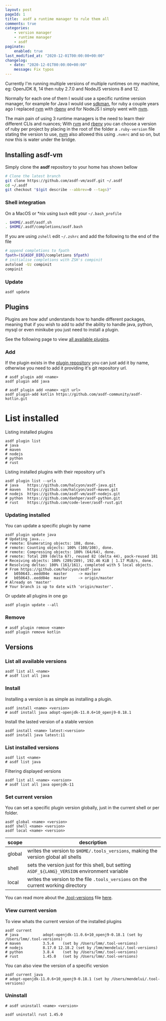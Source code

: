 ```yaml
---
layout: post
pageId: 1
title:  asdf a runtime manager to rule them all
comments: true
categories:
    - version manager
    - runtime manager
    - asdf
paginate:
    enabled: true
last_modified_at: "2020-12-01T00:00:00+00:00"
changelog:
  - date: "2020-12-01T00:00:00+00:00"
    message: Fix typos
---
```

[asdf]: https://github.com/asdf-vm/asdf
[asdf-plugins]: https://asdf-vm.com/#/plugins-all?id=plugin-list
[sdkman]: https://sdkman.io/
[nvm]: https://github.com/nvm-sh/nvm
[rvm]: https://rvm.io/
[rbenv]: https://github.com/rbenv/rbenv
[asdf-plugins]: https://github.com/asdf-vm/asdf-plugins
[tool-versions]: https://asdf-vm.com/#/core-configuration

Currently I'm running multiple versions of multiple runtimes on my machine, eg: OpenJDK 8, 14 then ruby 2.7.0 and NodeJS versions 8 and 12.

Normally for each one of them I would use a specific runtime version manager, for example for Java I would use [sdkman][sdkman], for ruby a couple years ago I replaced [rvm][rvm] with [rbenv][rbenv] and for NodeJS I simply went with [nvm][nvm].

The main pain of using 3 runtime managers is the need to learn their different CLIs and nuances; With [rvm][rvm] and [rbenv][rbenv] you can choose a version of ruby per project by placing in the root of the folder a `.ruby-version` file stating the version to use, [nvm][nvm] also allowed this using `.nvmrc` and so on, but now this is water under the bridge.

<!--more-->

## Installing asdf-vm

Simply clone the **asdf** repository to your home has shown bellow

```bash
# Clone the latest branch
git clone https://github.com/asdf-vm/asdf.git ~/.asdf
cd ~/.asdf
git checkout "$(git describe --abbrev=0 --tags)"
```

### Shell integration

On a MacOS or *nix using `bash` edit your `~/.bash_profile`

```bash
. $HOME/.asdf/asdf.sh
. $HOME/.asdf/completions/asdf.bash
```

If you are using `zshell` edit `~/.zshrc` and add the following to the end of the file

```bash
# append completions to fpath
fpath=(${ASDF_DIR}/completions $fpath)
# initialise completions with ZSH's compinit
autoload -Uz compinit
compinit
```

### Update

```
asdf update
```

## Plugins

Plugins are how adsf understands how to handle different packages, meaning that if you wish to add to adsf the ability to handle java, python, mysql or even minikube you just need to install a plugin.

See the following page to view [all available plugins][asdf-plugins].

### Add

If the plugin exists in the [plugin repository][asdf-plugins] you can just add it by name, otherwise you need to add it providing it's git repository url.

```
# asdf plugin add <name>
asdf plugin add java

# asdf plugin add <name> <git url>
asdf plugin-add kotlin https://github.com/asdf-community/asdf-kotlin.git
```

# List installed

Listing installed plugins

```
asdf plugin list
# java
# maven
# nodejs
# python
# rust
```

Listing installed plugins with their repository url's

```
asdf plugin list --urls
# java    https://github.com/halcyon/asdf-java.git
# maven   https://github.com/halcyon/asdf-maven.git
# nodejs  https://github.com/asdf-vm/asdf-nodejs.git
# python  https://github.com/danhper/asdf-python.git
# rust    https://github.com/code-lever/asdf-rust.git
```

### Updating installed

You can update a specific plugin by name

```
asdf plugin update java
# Updating java...
# remote: Enumerating objects: 108, done.
# remote: Counting objects: 100% (108/108), done.
# remote: Compressing objects: 100% (64/64), done.
# remote: Total 289 (delta 67), reused 82 (delta 44), pack-reused 181
# Receiving objects: 100% (289/289), 192.46 KiB | 1.17 MiB/s, done.
# Resolving deltas: 100% (161/161), completed with 5 local objects.
# From https://github.com/halcyon/asdf-java
#   b050643..eedd04e  master     -> master
#   b050643..eedd04e  master     -> origin/master
# Already on 'master'
# Your branch is up to date with 'origin/master'.
```

Or update all plugins in one go

```
asdf plugin update --all
```

### Remove

```
# asdf plugin remove <name>
asdf plugin remove kotlin
```

## Versions

### List all available versions

```
asdf list all <name>
# asdf list all java
```

### Install

Installing a version is as simple as installing a plugin.

```
asdf install <name> <version>
# asdf install java adopt-openjdk-11.0.6+10_openj9-0.18.1
```

Install the lasted version of a stable version

```
asdf install <name> latest:<version>
asdf install java latest:11
```

### List installed versions

```
asdf list <name>
# asdf list java
```

Filtering displayed versions

```
asdf list all <name> <version>
# asdf list all java openjdk-11
```

### Set current version

You can set a specific plugin version globally, just in the current shell or per folder.

```
asdf global <name> <version>
asdf shell <name> <version>
asdf local <name> <version>
```

| scope | description          |
|-------|----------------------|
| global| writes the version to `$HOME/.tools_versions`, making the version global all shells |
| shell | sets the version just for this shell, but setting `ASDF_${LANG}_VERSION` environment variable |
| local | writes the version to the file `.tools_versions` on the current working directory |

You can read more about the [.tool-versions][tool-versions] file [here][tool-versions].


### View current version

To view whats the current version of the installed plugins

```
asdf current
# java           adopt-openjdk-11.0.6+10_openj9-0.18.1 (set by /Users/lmm/.tool-versions)
# maven          3.5.4    (set by /Users/lmm/.tool-versions)
# nodejs         8.17.0 12.18.2 (set by /lmm/mendelui/.tool-versions)
# python         3.8.4    (set by /Users/lmm/.tool-versions)
# rust           1.45.0   (set by /Users/lmm/.tool-versions)
```

You can also view the version of a specific version

```
asdf current java
# adopt-openjdk-11.0.6+10_openj9-0.18.1 (set by /Users/mendelui/.tool-versions)
```

### Uninstall

```
# asdf uninstall <name> <version>

asdf uninstall rust 1.45.0
```
